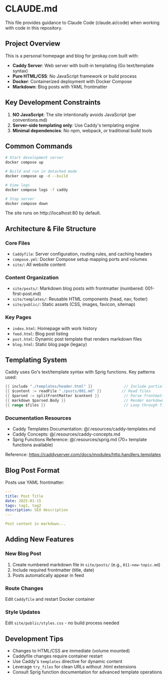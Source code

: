 # CLAUDE.md

This file provides guidance to Claude Code (claude.ai/code) when working with code in this repository.

## Project Overview

This is a personal homepage and blog for jprokay.com built with:
- **Caddy Server**: Web server with built-in templating (Go text/template syntax)
- **Pure HTML/CSS**: No JavaScript framework or build process
- **Docker**: Containerized deployment with Docker Compose
- **Markdown**: Blog posts with YAML frontmatter

## Key Development Constraints

1. **NO JavaScript**: The site intentionally avoids JavaScript (per conventions.md)
2. **Server-side templating only**: Use Caddy's templating engine
3. **Minimal dependencies**: No npm, webpack, or traditional build tools

## Common Commands

```bash
# Start development server
docker compose up

# Build and run in detached mode
docker compose up -d --build

# View logs
docker compose logs -f caddy

# Stop server
docker compose down
```

The site runs on http://localhost:80 by default.

## Architecture & File Structure

### Core Files
- `Caddyfile`: Server configuration, routing rules, and caching headers
- `compose.yml`: Docker Compose setup mapping ports and volumes
- `site/`: All website content

### Content Organization
- `site/posts/`: Markdown blog posts with frontmatter (numbered: 001-first-post.md)
- `site/templates/`: Reusable HTML components (head, nav, footer)
- `site/public/`: Static assets (CSS, images, favicon, sitemap)

### Key Pages
- `index.html`: Homepage with work history
- `feed.html`: Blog post listing
- `post.html`: Dynamic post template that renders markdown files
- `blog.html`: Static blog page (legacy)

## Templating System

Caddy uses Go's text/template syntax with Sprig functions. Key patterns used:

```go
{{ include "./templates/header.html" }}              // Include partials
{{ $content := readFile "./posts/001.md" }}         // Read files
{{ $parsed := splitFrontMatter $content }}           // Parse frontmatter
{{ markdown $parsed.Body }}                          // Render markdown
{{ range $files }}                                   // Loop through files
```

### Documentation Resources
- Caddy Templates Documentation: @/.resources/caddy-templates.md
- Caddy Concepts: @/.resources/caddy-concepts.md
- Sprig Functions Reference: @/.resources/sprig.md (70+ template functions available)

Reference: https://caddyserver.com/docs/modules/http.handlers.templates

## Blog Post Format

Posts use YAML frontmatter:

```yaml
---
title: Post Title
date: 2025-01-15
tags: tag1, tag2
description: SEO description
---

Post content in markdown...
```

## Adding New Features

### New Blog Post
1. Create numbered markdown file in `site/posts/` (e.g., `011-new-topic.md`)
2. Include required frontmatter (title, date)
3. Posts automatically appear in feed

### Route Changes
Edit `Caddyfile` and restart Docker container

### Style Updates
Edit `site/public/styles.css` - no build process needed

## Development Tips

- Changes to HTML/CSS are immediate (volume mounted)
- Caddyfile changes require container restart
- Use Caddy's `templates` directive for dynamic content
- Leverage `try_files` for clean URLs without .html extensions
- Consult Sprig function documentation for advanced template operations